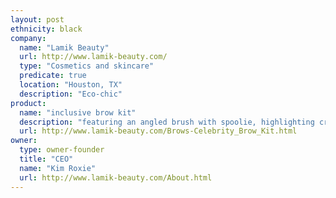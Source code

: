 ```yaml
---
layout: post
ethnicity: black
company:
  name: "Lamik Beauty"
  url: http://www.lamik-beauty.com/
  type: "Cosmetics and skincare"
  predicate: true
  location: "Houston, TX"
  description: "Eco-chic"
product:
  name: "inclusive brow kit"
  description: "featuring an angled brush with spoolie, highlighting creme, and brow powder"
  url: http://www.lamik-beauty.com/Brows-Celebrity_Brow_Kit.html
owner:
  type: owner-founder
  title: "CEO"
  name: "Kim Roxie"
  url: http://www.lamik-beauty.com/About.html
---
```

